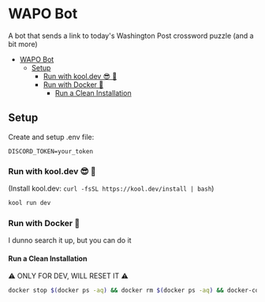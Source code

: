 # WAPO Bot

A bot that sends a link to today's Washington Post crossword puzzle (and a bit more)

- [WAPO Bot](#wapo-bot)
  - [Setup](#setup)
    - [Run with kool.dev 😎 🤙](#run-with-kooldev--)
    - [Run with Docker 😬](#run-with-docker-)
      - [Run a Clean Installation](#run-a-clean-installation)


## Setup

Create and setup .env file:

```
DISCORD_TOKEN=your_token
```

### Run with kool.dev 😎 🤙

(Install kool.dev: `curl -fsSL https://kool.dev/install | bash`)

```bash
kool run dev
```

### Run with Docker 😬

I dunno search it up, but you can do it

#### Run a Clean Installation

⚠️ ONLY FOR DEV, WILL RESET IT ⚠️

```bash
docker stop $(docker ps -aq) && docker rm $(docker ps -aq) && docker-compose up --build
```
